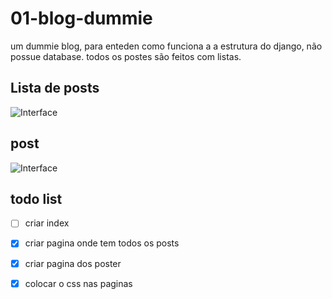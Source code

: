 # 01-blog-dummie
um dummie blog, para enteden como funciona a a estrutura do django, não possue database. 
 todos os postes são feitos  com listas.

## Lista de posts
![Interface](https://i.ibb.co/4W66QGx/listapost.png)

## post

![Interface](https://i.ibb.co/zrTNMRW/listapost.png)

## todo list
 - [ ] criar index
 - [X] criar pagina onde tem todos os posts
 - [X] criar pagina dos poster
 - [X] colocar o css nas paginas


